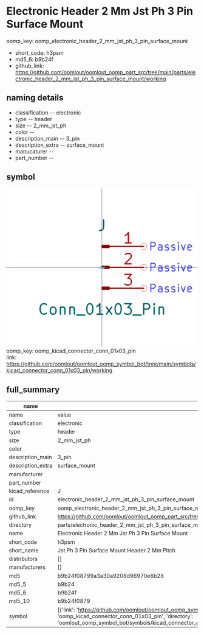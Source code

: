 # Electronic Header 2 Mm Jst Ph 3 Pin Surface Mount
oomp_key: oomp_electronic_header_2_mm_jst_ph_3_pin_surface_mount 

  
* short_code: h3psm
* md5_6: b9b24f  
* github_link: https://github.com/oomlout/oomlout_oomp_part_src/tree/main/parts/electronic_header_2_mm_jst_ph_3_pin_surface_mount/working  
## naming details
* classification -- electronic
* type -- header
* size -- 2_mm_jst_ph
* color -- 
* description_main -- 3_pin
* description_extra -- surface_mount
* manucaturer -- 
* part_number -- 



## symbol

![](symbol/0/working/working_600.png)  
oomp_key: oomp_kicad_connector_conn_01x03_pin  
link: https://github.com/oomlout/oomlout_oomp_symbol_bot/tree/main/symbols/kicad_connector_conn_01x03_pin/working  


## full_summary
| name | value | 
| --- | --- | 
| name | value | 
| classification | electronic | 
| type | header | 
| size | 2_mm_jst_ph | 
| color |  | 
| description_main | 3_pin | 
| description_extra | surface_mount | 
| manufacturer |  | 
| part_number |  | 
| kicad_reference | J | 
| id | electronic_header_2_mm_jst_ph_3_pin_surface_mount | 
| oomp_key | oomp_electronic_header_2_mm_jst_ph_3_pin_surface_mount | 
| github_link | https://github.com/oomlout/oomlout_oomp_part_src/tree/main/parts/electronic_header_2_mm_jst_ph_3_pin_surface_mount/working | 
| directory | parts/electronic_header_2_mm_jst_ph_3_pin_surface_mount | 
| name | Electronic Header 2 Mm Jst Ph 3 Pin Surface Mount | 
| short_code | h3psm | 
| short_name | Jst Ph 3 Pin Surface Mount Header 2 Mm Pitch | 
| distributors | [] | 
| manufacturers | [] | 
| md5 | b9b24f08799a3a30a9208d96970e6b28 | 
| md5_5 | b9b24 | 
| md5_6 | b9b24f | 
| md5_10 | b9b24f0879 | 
| symbol | [{'link': 'https://github.com/oomlout/oomlout_oomp_symbol_bot/tree/main/symbols/kicad_connector_conn_01x03_pin', 'oomp_key': 'oomp_kicad_connector_conn_01x03_pin', 'directory': 'oomlout_oomp_symbol_bot/symbols/kicad_connector_conn_01x03_pin//working/working.kicad_sym'}] | 
